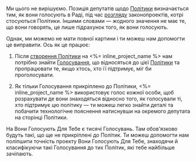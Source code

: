 Ми цього не вирішуємо. Позиція депутатів щодо
[Політики](#policies)
визначається тим, як вони голосують в
Раді, під час [розгляду](#division)
законопроектів, котрі стосуються Політики.
Іншими словами — жодного значення не має те, що вони
говорять, це лише підрахунок того, як вони голосують.

Однак, ми можемо не мати повної картини і ти можеш нам допомогти це виправити.
Ось як це працює:

1. Після [створення Політики](/policies/new) на <%= inline_project_name %>
   нам потрібно знайти [Голосування](/divisions),
   що відносяться до цієї [Політики](/policies)
   та пропрацювати те, якщо хтось, хто її підтримує, міг би проголосувати.

2. Як тільки Голосування прикріплено до Політики, <%= inline_project_name %>
   використовує голос кожної особи, щоб розрахувати де вони знаходяться
   відносно того, як голосували ті, хто підтримує цю політику —
   ти можеш легко знайти деталі та побачити технологічне пояснення натиснувши на
   окремого депутата на сторінці Політики.

На Вони Голосують Для Тебе є тисячі Голосувань. Там обов'язково будуть такі, що
ще не прикріплені до Політик. Ти можеш допомогти нам поліпшити точність проекту
Вони Голосують Для Тебе, знаходячи й класифікуючи такі Голосування до тих
Політик, які тебе найбільше зачіпають.
